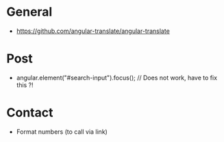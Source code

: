 # General
- https://github.com/angular-translate/angular-translate

# Post
- angular.element("#search-input").focus(); // Does not work, have to fix this ?!

# Contact
- Format numbers (to call via link)


